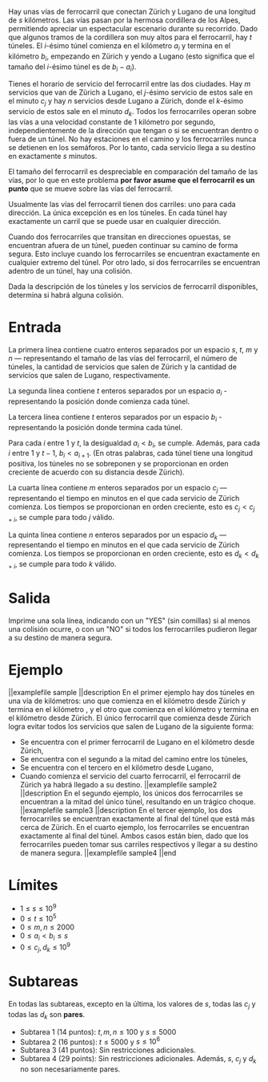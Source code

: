 Hay unas vías de ferrocarril que conectan Zürich y Lugano de una longitud de $s$ kilómetros. Las vías pasan por la hermosa cordillera de los Alpes, permitiendo apreciar un espectacular escenario durante su recorrido. Dado que algunos tramos de la cordillera son muy altos para el ferrocarril, hay $t$ túneles. El $i$-ésimo túnel comienza en el kilómetro $a_i$ y termina en el kilómetro $b_i$, empezando en Zürich y yendo a Lugano (esto significa que el tamaño del $i$-ésimo túnel es de $b_i - a_i$).

Tienes el horario de servicio del ferrocarril entre las dos ciudades. Hay $m$ servicios que van de Zürich a Lugano, el $j$-ésimo servicio de estos sale en el minuto $c_j$ y hay $n$ servicios desde Lugano a Zürich, donde el $k$-ésimo servicio de estos sale en el minuto $d_k$. Todos los ferrocarriles operan sobre las vías a una velocidad constante de 1 kilómetro por segundo, independientemente de la dirección que tengan o si se encuentran dentro o fuera de un túnel. No hay estaciones en el camino y los ferrocarriles nunca se detienen en los semáforos. Por lo tanto, cada servicio llega a su destino en exactamente $s$ minutos.

El tamaño del ferrocarril es despreciable en comparación del tamaño de las vías, por lo que en este problema **por favor asume que el ferrocarril es un punto** que se mueve sobre las vías del ferrocarril.

Usualmente las vías del ferrocarril tienen dos carriles: uno para cada dirección. La única excepción es en los túneles.
En cada túnel hay exactamente un carril que se puede usar en cualquier dirección.

Cuando dos ferrocarriles que transitan en direcciones opuestas, se encuentran afuera de un túnel, pueden continuar su camino de forma segura. Esto incluye cuando los ferrocarriles se encuentran exactamente en cualquier extremo del túnel. Por otro lado, si dos ferrocarriles se encuentran adentro de un túnel, hay una colisión.

Dada la descripción de los túneles y los servicios de ferrocarril disponibles, determina si habrá alguna colisión.

# Entrada

La primera línea contiene cuatro enteros separados por un espacio $s$, $t$, $m$ y $n$ — representando el tamaño de las vías del ferrocarril, el número de túneles, la cantidad de servicios que salen de Zürich y la cantidad de servicios que salen de Lugano, respectivamente.

La segunda línea contiene $t$ enteros separados por un espacio $a_i$ - representando la posición donde comienza cada túnel.

La tercera línea contiene $t$ enteros separados por un espacio $b_i$ - representando la posición donde termina cada túnel.

Para cada $i$ entre $1$ y $t$, la desigualdad $a_i < b_i$, se cumple. Además, para cada $i$ entre $1$ y $t - 1$, $b_i < a_{i + 1}$. (En otras palabras, cada túnel tiene una longitud positiva, los túneles no se sobreponen y se proporcionan en orden creciente de acuerdo con su distancia desde Zürich).

La cuarta línea contiene $m$ enteros separados por un espacio $c_j$ — representando el tiempo en minutos en el que cada servicio de Zürich comienza. Los tiempos se proporcionan en orden creciente, esto es $c_j < c_{j + i}$, se cumple para todo $j$ válido.

La quinta línea contiene $n$ enteros separados por un espacio $d_k$ — representando el tiempo en minutos en el que cada servicio de Zürich comienza. Los tiempos se proporcionan en orden creciente, esto es $d_k < d_{k + i}$, se cumple para todo $k$ válido.

# Salida

Imprime una sola línea, indicando con un "YES" (sin comillas) si al menos una colisión ocurre, o con un "NO" si todos los ferrocarriles pudieron llegar a su destino de manera segura.

# Ejemplo

||examplefile
sample
||description
En el primer ejemplo hay dos túneles en una vía de kilómetros: uno que comienza en el kilómetro desde Zürich y termina en el kilómetro , y el otro que comienza en el kilómetro y termina en el kilómetro desde Zürich. El único ferrocarril que comienza desde Zürich logra evitar todos los servicios que salen de Lugano de la siguiente forma:

- Se encuentra con el primer ferrocarril de Lugano en el kilómetro desde Zürich,
- Se encuentra con el segundo a la mitad del camino entre los túneles,
- Se encuentra con el tercero en el kilómetro desde Lugano,
- Cuando comienza el servicio del cuarto ferrocarril, el ferrocarril de Zürich ya habrá llegado a su destino.
  ||examplefile
  sample2
  ||description
  En el segundo ejemplo, los únicos dos ferrocarriles se encuentran a la mitad del único túnel, resultando en un trágico choque.
  ||examplefile
  sample3
  ||description
  En el tercer ejemplo, los dos ferrocarriles se encuentran exactamente al final del túnel que está más cerca de Zürich. En el cuarto ejemplo, los ferrocarriles se encuentran exactamente al final del túnel. Ambos casos están bien, dado que los ferrocarriles pueden tomar sus carriles respectivos y llegar a su destino de manera segura.
  ||examplefile
  sample4
  ||end

# Límites

- $1 \leq s \leq 10^9$
- $0 \leq t \leq 10^5$
- $0 \leq m, n \leq 2000$
- $0 \leq a_i < b_i \leq s$
- $0 \leq c_j, d_k \leq 10^9$

# Subtareas

En todas las subtareas, excepto en la última, los valores de $s$, todas las $c_j$ y todas las $d_k$ son **pares**.

- Subtarea 1 (14 puntos): $t, m, n \leq 100$ y $s \leq 5000$
- Subtarea 2 (16 puntos): $t \leq 5000$ y $s \leq 10^6$
- Subtarea 3 (41 puntos): Sin restricciones adicionales.
- Subtarea 4 (29 points): Sin restricciones adicionales. Además, $s$, $c_j$ y $d_k$ no son necesariamente pares.
